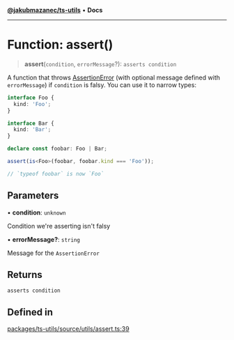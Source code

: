 [**@jakubmazanec/ts-utils**](../README.md) • **Docs**

---

# Function: assert()

> **assert**(`condition`, `errorMessage`?): `asserts condition`

A function that throws [AssertionError](../classes/AssertionError.md) (with optional message defined
with `errorMessage`) if `condition` is falsy. You can use it to narrow types:

```TypeScript
interface Foo {
  kind: 'Foo';
}

interface Bar {
  kind: 'Bar';
}

declare const foobar: Foo | Bar;

assert(is<Foo>(foobar, foobar.kind === 'Foo'));

// `typeof foobar` is now `Foo`
```

## Parameters

• **condition**: `unknown`

Condition we're asserting isn't falsy

• **errorMessage?**: `string`

Message for the `AssertionError`

## Returns

`asserts condition`

## Defined in

[packages/ts-utils/source/utils/assert.ts:39](https://github.com/jakubmazanec/tools/blob/4809b04453aafb35a917917e0b4964a9ec0cd132/packages/ts-utils/source/utils/assert.ts#L39)
